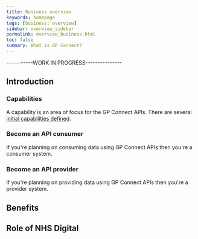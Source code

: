 ```yaml
---
title: Business overview
keywords: homepage
tags: [business; overview]
sidebar: overview_sidebar
permalink: overview_business.html
toc: false
summary: What is GP Connect?
---
```


-----------WORK IN PROGRESS---------------

## Introduction ##

### Capabilities

A capability is an area of focus for the GP Connect APIs. There are several [initial capabilities defined](overview_priority_capabilities.html).

### Become an API consumer

If you're planning on consuming data using GP Connect APIs then you're a consumer system.

### Become an API provider

If you're planning on providing data using GP Connect APIs then you're a provider system. 

## Benefits ##

## Role of NHS Digital ##

